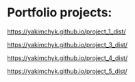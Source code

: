 # Portfolio projects:

https://yakimchyk.github.io/project_1_dist/

https://yakimchyk.github.io/project_3_dist/

https://yakimchyk.github.io/project_4_dist/

https://yakimchyk.github.io/project_5_dist/
